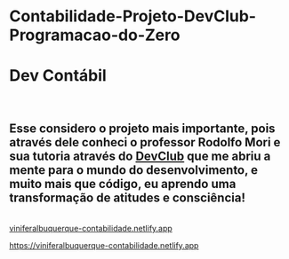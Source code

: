 # Contabilidade-Projeto-DevClub-Programacao-do-Zero
<h1>Dev Contábil</h1>
<br>
<h2>Esse considero o projeto mais importante, pois através dele conheci o professor Rodolfo Mori e sua tutoria através do <a href="https://rodolfomori.com.br/devclub">DevClub</a> que me abriu a mente para o mundo do desenvolvimento, e muito mais que código, eu aprendo uma transformação de atitudes e consciência!</h2>
<br>
<a href="https://[![Netlify Status](https://api.netlify.com/api/v1/badges/68dd6109-c7d7-4fea-9636-7d754d3f64ec/deploy-status)](https://app.netlify.com/sites/viniferalbuquerque-contabilidade/deploys)">viniferalbuquerque-contabilidade.netlify.app</a>

https://viniferalbuquerque-contabilidade.netlify.app
